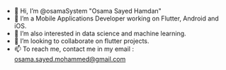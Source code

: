 - 👋 Hi, I’m @osamaSystem "Osama Sayed Hamdan"
- 👀 I’m a Mobile Applications Developer working on Flutter, Android and iOS.
- 🌱 I’m also interested in data science and machine learning.
- 💞️ I’m looking to collaborate on flutter projects.
- 📫 To reach me, contact me in my email : osama.sayed.mohammed@gmail.com

<!---
osamaSystem/osamaSystem is a ✨ special ✨ repository because its `README.md` (this file) appears on your GitHub profile.
You can click the Preview link to take a look at your changes.
--->
